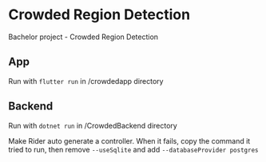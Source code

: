 # Crowded Region Detection
Bachelor project - Crowded Region Detection


## App
Run with `flutter run` in /crowdedapp directory


## Backend
Run with `dotnet run` in /CrowdedBackend directory


Make Rider auto generate a controller. When it fails, copy the command it tried to run,
then remove `--useSqlite` and add `--databaseProvider postgres`

